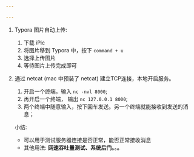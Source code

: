```yaml
---

---
```


1. Typora 图片自动上传:
   1. 下载 iPic
   2. 将图片移到 Typora 中，按下 `command + u`
   3. 选择上传图片
   4. 等待图片上传完成即可

2. 通过 netcat (mac 中预装了 netcat) 建立TCP连接，本地开启服务。

   1. 开启一个终端，输入 `nc -nvl 8000`;
   2. 再开启一个终端， 输出 `nc 127.0.0.1 8000`;
   3. 两个终端中随意输入，按下回车发送。另一个终端就能接收到发送的消息；

   小结: 

   * 可以用于测试服务器连接是否正常，能否正常接收消息
   * 其他用法: **网速吞吐量测试、系统后门。。。**

 

